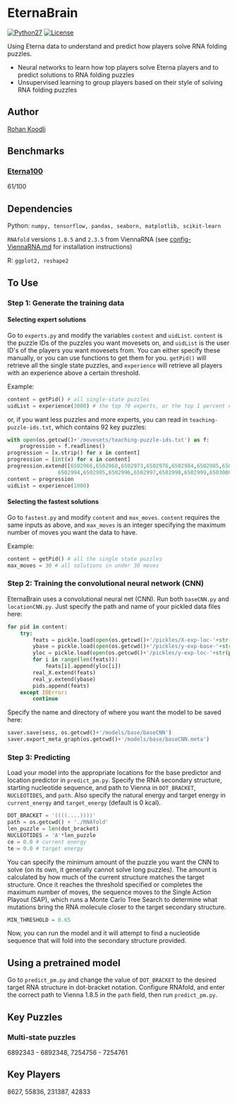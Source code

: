 # EternaBrain

[![Python27](https://img.shields.io/badge/python-2.7-blue.svg)](https://www.python.org/download/releases/2.7/)
[![License](https://img.shields.io/badge/license-LGPL--2.1-black.svg)](https://github.com/EteRNAgame/EternaBrain/blob/master/LICENSE)

Using Eterna data to understand and predict how players solve RNA folding puzzles.
* Neural networks to learn how top players solve Eterna players and to predict solutions to RNA folding puzzles
* Unsupervised learning to group players based on their style of solving RNA folding puzzles

## Author
[Rohan Koodli](https://github.com/rk900)

## Benchmarks
### [Eterna100](https://daslab.stanford.edu/site_data/pub_pdf/2016_Anderson-Lee_JMB.pdf)
61/100

## Dependencies
Python: `numpy, tensorflow, pandas, seaborn, matplotlib, scikit-learn`

`RNAfold` versions `1.8.5` and `2.3.5` from ViennaRNA (see [config-ViennaRNA.md](https://github.com/EteRNAgame/EternaBrain/blob/master/config-ViennaRNA.md) for installation instructions)

R: `ggplot2, reshape2`

## To Use
### Step 1: Generate the training data
#### Selecting expert solutions
Go to `experts.py` and modify the variables `content` and `uidList`. `content` is the puzzle IDs of the puzzles you want movesets on, and `uidList` is the user ID's of the players you want movesets from. You can either specify these manually, or you can use functions to get them for you. `getPid()` will retrieve all the single state puzzles, and `experience` will retrieve all players with an experience above a certain threshold.

Example:
```python
content = getPid() # all single-state puzzles
uidList = experience(3000) # the top 70 experts, or the top 1 percent of all players
```
or, if you want less puzzles and more experts, you can read in `teaching-puzzle-ids.txt`, which contains 92 key puzzles:
```python
with open(os.getcwd()+'/movesets/teaching-puzzle-ids.txt') as f:
    progression = f.readlines()
progression = [x.strip() for x in content]
progression = [int(x) for x in content]
progression.extend([6502966,6502968,6502973,6502976,6502984,6502985,6502993, \
                6502994,6502995,6502996,6502997,6502998,6502999,6503000])
content = progression
uidList = experience(1000)
```

#### Selecting the fastest solutions
Go to `fastest.py` and modify `content` and `max_moves`. `content` requires the same inputs as above, and `max_moves` is an integer specifying the maximum number of moves you want the data to have.

Example:
```python
content = getPid() # all the single state puzzles
max_moves = 30 # all solutions in under 30 moves
```

### Step 2: Training the convolutional neural network (CNN)
EternaBrain uses a convolutional neural net (CNN). Run both `baseCNN.py` and `locationCNN.py`. Just specify the path and name of your pickled data files here:
```python
for pid in content:
    try:
        feats = pickle.load(open(os.getcwd()+'/pickles/X-exp-loc-'+str(pid),'rb'))
        ybase = pickle.load(open(os.getcwd()+'/pickles/y-exp-base-'+str(pid),'rb'))
        yloc = pickle.load(open(os.getcwd()+'/pickles/y-exp-loc-'+str(pid),'rb'))
        for i in range(len(feats)):
            feats[i].append(yloc[i])
        real_X.extend(feats)
        real_y.extend(ybase)
        pids.append(feats)
    except IOError:
        continue
```
Specify the name and directory of where you want the model to be saved here:
```python
saver.save(sess, os.getcwd()+'/models/base/baseCNN')
saver.export_meta_graph(os.getcwd()+'/models/base/baseCNN.meta')
```

### Step 3: Predicting
Load your model into the appropriate locations for the base predictor and location predictor in `predict_pm.py`. Specify the RNA secondary structure, starting nucleotide sequence, and path to Vienna in `DOT_BRACKET`, `NUCLEOTIDES`, and `path`. Also specify the natural energy and target energy in `current_energy` and `target_energy` (default is 0 kcal).

```python
DOT_BRACKET = '((((....))))'
path = os.getcwd() + './RNAfold'
len_puzzle = len(dot_bracket)
NUCLEOTIDES = 'A'*len_puzzle
ce = 0.0 # current energy
te = 0.0 # target energy
```

You can specify the minimum amount of the puzzle you want the CNN to solve (on its own, it generally cannot solve long puzzles). The amount is calculated by how much of the current structure matches the target structure. Once it reaches the threshold specified or completes the maximum number of moves, the sequence moves to the Single Action Playout (SAP), which runs a Monte Carlo Tree Search to determine what mutations bring the RNA molecule closer to the target secondary structure.
```python
MIN_THRESHOLD = 0.65
```

Now, you can run the model and it will attempt to find a nucleotide sequence that will fold into the secondary structure provided.

## Using a pretrained model
Go to `predict_pm.py` and change the value of `DOT_BRACKET` to the desired target RNA structure in dot-bracket notation. Configure RNAfold, and enter the correct path to Vienna 1.8.5 in the `path` field, then run `predict_pm.py`.

## Key Puzzles
### Multi-state puzzles
6892343 - 6892348, 7254756 - 7254761

## Key Players
8627, 55836, 231387, 42833

